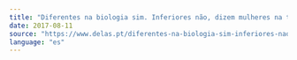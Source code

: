 ```yaml
---
title: "Diferentes na biologia sim. Inferiores não, dizem mulheres na tecnologia"
date: 2017-08-11
source: "https://www.delas.pt/diferentes-na-biologia-sim-inferiores-nao-dizem-mulheres-na-tecnologia/"
language: "es"
---
```

